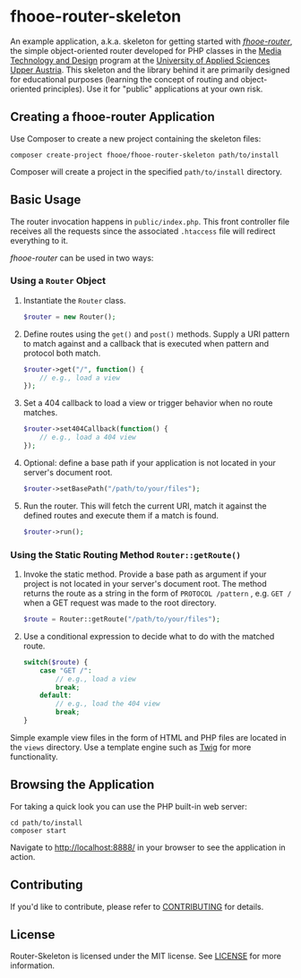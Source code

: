 # fhooe-router-skeleton

An example application, a.k.a. skeleton for getting started with [*fhooe-router*](https://github.com/Digital-Media/fhooe-router), the simple object-oriented router developed for PHP classes in the [Media Technology and Design](https://www.fh-ooe.at/en/hagenberg-campus/studiengaenge/bachelor/media-technology-and-design/) program at the [University of Applied Sciences Upper Austria](https://www.fh-ooe.at/en/hagenberg-campus/). This skeleton and the library behind it are primarily designed for educational purposes (learning the concept of routing and object-oriented principles). Use it for "public" applications at your own risk.

## Creating a fhooe-router Application

Use Composer to create a new project containing the skeleton files:

```bas
composer create-project fhooe/fhooe-router-skeleton path/to/install
```

Composer will create a project in the specified `path/to/install` directory.

## Basic Usage

The router invocation happens in `public/index.php`. This front controller file receives all the requests since the associated `.htaccess` file will redirect everything to it.

*fhooe-router* can be used in two ways:

### Using a `Router` Object

1. Instantiate the `Router` class.

   ```php
   $router = new Router();
   ```

2. Define routes using the `get()` and `post()` methods. Supply a URI pattern to match against and a callback that is executed when pattern and protocol both match.

   ```php
   $router->get("/", function() {
       // e.g., load a view
   });
   ```

3. Set a 404 callback to load a view or trigger behavior when no route matches.

   ```php
   $router->set404Callback(function() {
       // e.g., load a 404 view
   });
   ```

4. Optional: define a base path if your application is not located in your server's document root. 

   ```php
   $router->setBasePath("/path/to/your/files");
   ```

5. Run the router. This will fetch the current URI, match it against the defined routes and execute them if a match is found.

   ```php
   $router->run();
   ```

### Using the Static Routing Method `Router::getRoute()`

1. Invoke the static method. Provide a base path as argument if your project is not located in your server's document root. The method returns the route as a string in the form of `PROTOCOL /pattern` , e.g. `GET /` when a GET request was made to the root directory.

   ```php
   $route = Router::getRoute("/path/to/your/files");
   ```

2. Use a conditional expression to decide what to do with the matched route.

   ```php
   switch($route) {
       case "GET /":
           // e.g., load a view
           break;
       default:
           // e.g., load the 404 view
           break;
   }
   ```

Simple example view files in the form of HTML and PHP files are located in the `views` directory. Use a template engine such as [Twig](https://packagist.org/packages/twig/twig) for more functionality.

## Browsing the Application

For taking a quick look you can use the PHP built-in web server:

    cd path/to/install
    composer start

Navigate to <http://localhost:8888/> in your browser to see the application in action.

## Contributing

If you'd like to contribute, please refer to [CONTRIBUTING](https://github.com/Digital-Media/fhooe-router-skeleton/blob/main/CONTRIBUTING.md) for details.

## License

Router-Skeleton is licensed under the MIT license. See [LICENSE](https://github.com/Digital-Media/fhooe-router-skeleton/blob/main/LICENSE) for more information.
